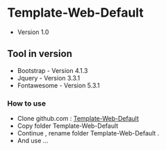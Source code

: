 # Template-Web-Default
- Version 1.0

## Tool in version
- Bootstrap - Version 4.1.3
- Jquery - Version 3.3.1
- Fontawesome - Version 5.3.1

### How to use
- Clone github.com : [Template-Web-Default](https://github.com/lehuyroxyproduction/Template-Web-Default)
- Copy folder Template-Web-Default 
- Continue , rename folder Template-Web-Default .
- And use ...
